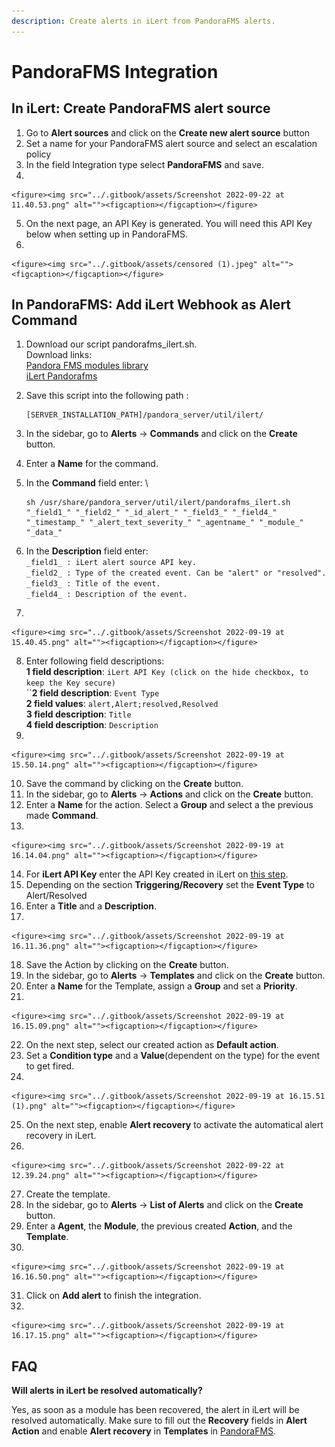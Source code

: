 ```yaml
---
description: Create alerts in iLert from PandoraFMS alerts.
---
```


# PandoraFMS Integration

## In iLert: Create PandoraFMS alert source

1. Go to **Alert sources** and click on the **Create new alert source** button
2. Set a name for your PandoraFMS alert source and select an escalation policy
3. In the field Integration type select **PandoraFMS** and save.
4.

    <figure><img src="../.gitbook/assets/Screenshot 2022-09-22 at 11.40.53.png" alt=""><figcaption></figcaption></figure>
5. On the next page, an API Key is generated. You will need this API Key below when setting up in PandoraFMS.
6.

    <figure><img src="../.gitbook/assets/censored (1).jpeg" alt=""><figcaption></figcaption></figure>

## In PandoraFMS: Add iLert Webhook as Alert Command

1. Download our script pandorafms\_ilert.sh.\
   Download links:\
   [Pandora FMS modules library](https://pandorafms.com/library/)\
   [iLert Pandorafms](https://github.com/iLert/ilert-pandorafms)
2.  Save this script into the following path :

    ```
    [SERVER_INSTALLATION_PATH]/pandora_server/util/ilert/
    ```
3. In the sidebar, go to **Alerts** -> **Commands** and click on the **Create** button.
4. Enter a **Name** for the command.
5.  In the **Command** field enter: \


    ```
    sh /usr/share/pandora_server/util/ilert/pandorafms_ilert.sh "_field1_" "_field2_" "_id_alert_" "_field3_" "_field4_" "_timestamp_" "_alert_text_severity_" "_agentname_" "_module_" "_data_"
    ```


6. In the **Description** field enter: \
   `_field1_ : iLert alert source API key.`\
   `_field2_ : Type of the created event. Can be "alert" or "resolved".`\
   `_field3_ : Title of the event.`\
   `_field4_ : Description of the event.`
7.

    <figure><img src="../.gitbook/assets/Screenshot 2022-09-19 at 15.40.45.png" alt=""><figcaption></figcaption></figure>
8. Enter following field descriptions:\
   **1 field description**: `iLert API Key (click on the hide checkbox, to keep the Key secure)`\
   ``**2 field description**: `Event Type`\
   **2 field values**:          `alert,Alert;resolved,Resolved`\
   **3 field description**: `Title`\
   **4 field description**: `Description`
9.

    <figure><img src="../.gitbook/assets/Screenshot 2022-09-19 at 15.50.14.png" alt=""><figcaption></figcaption></figure>
10. Save the command by clicking on the **Create** button.
11. In the sidebar, go to **Alerts** -> **Actions** and click on the **Create** button.
12. Enter a **Name** for the action. Select a **Group** and select a the previous made **Command**.
13.

    <figure><img src="../.gitbook/assets/Screenshot 2022-09-19 at 16.14.04.png" alt=""><figcaption></figcaption></figure>
14. For **iLert API Key** enter the API Key created in iLert on [this step](pandorafms.md#in-ilert-create-pandorafms-alert-source).
15. Depending on the section **Triggering/Recovery** set the **Event Type** to Alert/Resolved
16. Enter a **Title** and a **Description**.
17.

    <figure><img src="../.gitbook/assets/Screenshot 2022-09-19 at 16.11.36.png" alt=""><figcaption></figcaption></figure>
18. Save the Action by clicking on the **Create** button.
19. In the sidebar, go to **Alerts** -> **Templates** and click on the **Create** button.
20. Enter a **Name** for the Template, assign a **Group** and set a **Priority**.
21.

    <figure><img src="../.gitbook/assets/Screenshot 2022-09-19 at 16.15.09.png" alt=""><figcaption></figcaption></figure>
22. On the next step, select our created action as **Default action**.
23. Set a **Condition type** and a **Value**(dependent on the type) for the event to get fired.
24.

    <figure><img src="../.gitbook/assets/Screenshot 2022-09-19 at 16.15.51 (1).png" alt=""><figcaption></figcaption></figure>
25. On the next step, enable **Alert recovery** to activate the automatical alert recovery in iLert.
26.

    <figure><img src="../.gitbook/assets/Screenshot 2022-09-22 at 12.39.24.png" alt=""><figcaption></figcaption></figure>
27. Create the template.
28. In the sidebar, go to **Alerts** -> **List of Alerts** and click on the **Create** button.
29. Enter a **Agent**, the **Module**, the previous created **Action**, and the **Template**.
30.

    <figure><img src="../.gitbook/assets/Screenshot 2022-09-19 at 16.16.50.png" alt=""><figcaption></figcaption></figure>
31. Click on **Add alert** to finish the integration.
32.

    <figure><img src="../.gitbook/assets/Screenshot 2022-09-19 at 16.17.15.png" alt=""><figcaption></figcaption></figure>

## FAQ

**Will alerts in iLert be resolved automatically?**

Yes, as soon as a module has been recovered, the alert in iLert will be resolved automatically. Make sure to fill out the **Recovery** fields in **Alert Action** and enable  **Alert recovery** in **Templates** in [PandoraFMS](pandorafms.md#in-pandorafms-add-ilert-webhook-as-alert-command).
